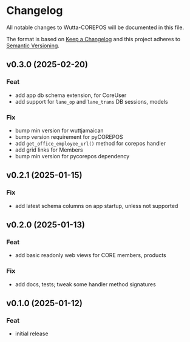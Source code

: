 
# Changelog
All notable changes to Wutta-COREPOS will be documented in this file.

The format is based on [Keep a Changelog](http://keepachangelog.com/en/1.0.0/)
and this project adheres to [Semantic Versioning](http://semver.org/spec/v2.0.0.html).

## v0.3.0 (2025-02-20)

### Feat

- add app db schema extension, for CoreUser
- add support for `lane_op` and `lane_trans` DB sessions, models

### Fix

- bump min version for wuttjamaican
- bump version requirement for pyCOREPOS
- add `get_office_employee_url()` method for corepos handler
- add grid links for Members
- bump min version for pycorepos dependency

## v0.2.1 (2025-01-15)

### Fix

- add latest schema columns on app startup, unless not supported

## v0.2.0 (2025-01-13)

### Feat

- add basic readonly web views for CORE members, products

### Fix

- add docs, tests; tweak some handler method signatures

## v0.1.0 (2025-01-12)

### Feat

- initial release
